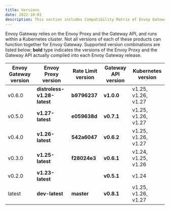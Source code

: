 ```yaml
---
title: Versions
date: 2022-10-01
description: This section includes Compatibility Matrix of Envoy Gateway.
---
```


Envoy Gateway relies on the Envoy Proxy and the Gateway API, and runs
within a Kubernetes cluster. Not all versions of each of these products
can function together for Envoy Gateway. Supported version combinations
are listed below; **bold** type indicates the versions of the Envoy
Proxy and the Gateway API actually compiled into each Envoy Gateway
release.

| Envoy Gateway version | Envoy Proxy version | Rate Limit version | Gateway API version | Kubernetes version  |
| --------------------- | ------------------- | ------------------ | ------------------- | ------------------- |
| v0.6.0                | **distroless-v1.28-latest** | **b9796237** | **v1.0.0**        | v1.25, v1.26, v1.27 |
| v0.5.0                | **v1.27-latest**    | **e059638d**       | **v0.7.1**          | v1.25, v1.26, v1.27 |
| v0.4.0                | **v1.26-latest**    | **542a6047**       | **v0.6.2**          | v1.25, v1.26, v1.27 |
| v0.3.0                | **v1.25-latest**    | **f28024e3**       | **v0.6.1**          | v1.24, v1.25, v1.26 |
| v0.2.0                | **v1.23-latest**    |                    | **v0.5.1**          | v1.24               |
| latest                | **dev-latest**      | **master**         | **v0.8.1**          | v1.25, v1.26, v1.27 |
